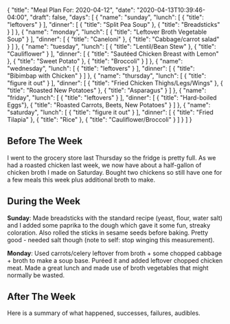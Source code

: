 {
    "title": "Meal Plan For: 2020-04-12",
    "date": "2020-04-13T10:39:46-04:00",
    "draft": false,
    "days": [
        {
            "name": "sunday",
            "lunch": [
                { "title": "leftovers" }
            ],
            "dinner": [
                { "title": "Split Pea Soup" },
                { "title": "Breadsticks" }
            ]
        },
        {
            "name": "monday",
            "lunch": [
                { "title": "Leftover Broth Vegetable Soup" }
            ],
            "dinner": [
                { "title": "Caneloni" },
                { "title": "Cabbage/carrot salad" }
            ]
        },
        {
            "name": "tuesday",
            "lunch": [
                { "title": "Lentil/Bean Stew" },
                { "title": "Cauliflower" }
            ],
            "dinner": [
                { "title": "Saut&eacute;ed Chicken Breast with Lemon" },
                { "title": "Sweet Potato" },
                { "title": "Broccoli" }
            ]
        },
        {
            "name": "wednesday",
            "lunch": [
                { "title": "leftovers" }
            ],
            "dinner": [
                { "title": "Bibimbap with Chicken" }
            ]
        },
        {
            "name": "thursday",
            "lunch": [
                { "title": "figure it out" }
            ],
            "dinner": [
                { "title": "Fried Chicken Thighs/Legs/Wings" },
                { "title": "Roasted New Potatoes" },
                { "title": "Asparagus" }
            ]
        },
        {
            "name": "friday",
            "lunch": [
                { "title": "leftovers" }
            ],
            "dinner": [
                { "title": "Hard-boiled Eggs"},
                { "title": "Roasted Carrots, Beets, New Potatoes" }
            ]
        },
        {
            "name": "saturday",
            "lunch": [
                { "title": "figure it out" }
            ],
            "dinner": [
                { "title": "Fried Tilapia" },
                { "title": "Rice" },
                { "title": "Cauliflower/Broccoli" }
            ]
        }
    ]
}

## Before The Week

I went to the grocery store last Thursday so the fridge is pretty full. As we had a roasted chicken last week, we now have about a half-gallon of chicken broth I made on Saturday. Bought two chickens so still have one for a few meals this week plus additional broth to make.

## During the Week

**Sunday**: Made breadsticks with the standard recipe (yeast, flour, water salt) and I added some paprika to the dough which gave it some fun, streaky coloration. Also rolled the sticks in sesame seeds before baking. Pretty good - needed salt though (note to self: stop winging this measurement).

**Monday**: Used carrots/celery leftover from broth + some chopped cabbage + broth to make a soup base. Puréed it and added leftover chopped chicken meat. Made a great lunch and made use of broth vegetables that might normally be wasted.

## After The Week

Here is a summary of what happened, successes, failures, audibles.